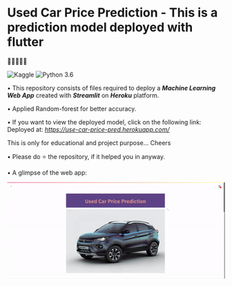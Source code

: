 # Used Car Price Prediction - This is a prediction model deployed with flutter

🚗🚙🚓🚕🚐

![Kaggle](https://img.shields.io/badge/Dataset-Kaggle-blue.svg) ![Python 3.6](https://img.shields.io/badge/Python-3.7-brightgreen.svg) 

• This repository consists of files required to deploy a ___Machine Learning Web App___ created with ___Streamlit___ on ___Heroku___ platform.

• Applied Random-forest for better accuracy.

• If you want to view the deployed model, click on the following link:<br />
Deployed at: _https://use-car-price-pred.herokuapp.com/_

This is only for educational and project purpose... Cheers

• Please do ⭐ the repository, if it helped you in anyway.

• A glimpse of the web app:

![GIF](resources/used_car_price.gif)
